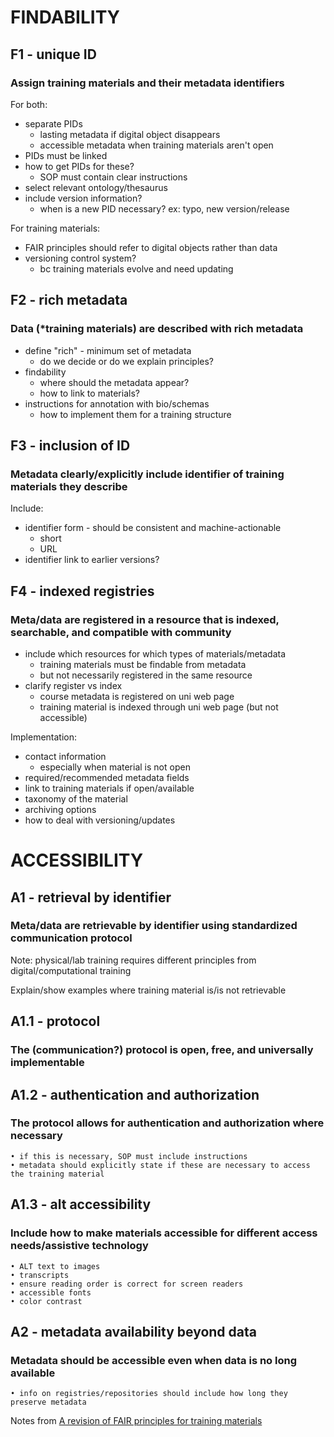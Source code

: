 # FINDABILITY

## F1 - unique ID
### Assign training materials and their metadata identifiers

For both:

* separate PIDs
  * lasting metadata if digital object disappears
  * accessible metadata when training materials aren't open
* PIDs must be linked
* how to get PIDs for these?
  * SOP must contain clear instructions
* select relevant ontology/thesaurus
* include version information?
  * when is a new PID necessary? ex: typo, new version/release

For training materials:

* FAIR principles should refer to digital objects rather than data
* versioning control system?
  * bc training materials evolve and need updating

## F2 - rich metadata
### Data (*training materials) are described with rich metadata

* define "rich" - minimum set of metadata
  * do we decide or do we explain principles?
* findability
  * where should the metadata appear?
  * how to link to materials?
* instructions for annotation with bio/schemas
  * how to implement them for a training structure

## F3 - inclusion of ID
### Metadata clearly/explicitly include identifier of training materials they describe

Include:

* identifier form - should be consistent and machine-actionable
  * short
  * URL
* identifier link to earlier versions?

## F4 - indexed registries
### Meta/data are registered in a resource that is indexed, searchable, and compatible with community

* include which resources for which types of materials/metadata
  * training materials must be findable from metadata
  * but not necessarily registered in the same resource
* clarify register vs index
  * course metadata is registered on uni web page
  * training material is indexed through uni web page (but not accessible)

Implementation:

* contact information
  * especially when material is not open
* required/recommended metadata fields
* link to training materials if open/available
* taxonomy of the material
* archiving options
* how to deal with versioning/updates

# ACCESSIBILITY

## A1 - retrieval by identifier
### Meta/data are retrievable by identifier using standardized communication protocol

Note: physical/lab training requires different principles from digital/computational training

Explain/show examples where training material is/is not retrievable

## A1.1 - protocol
### The (communication?) protocol is open, free, and universally implementable

## A1.2 - authentication and authorization
### The protocol allows for authentication and authorization where necessary

	• if this is necessary, SOP must include instructions
	• metadata should explicitly state if these are necessary to access the training material

## A1.3 - alt accessibility
### Include how to make materials accessible for different access needs/assistive technology

	• ALT text to images
	• transcripts
	• ensure reading order is correct for screen readers
	• accessible fonts
	• color contrast

## A2 - metadata availability beyond data
### Metadata should be accessible even when data is no long available

	• info on registries/repositories should include how long they preserve metadata


Notes from [A revision of FAIR principles for training materials](https://docs.google.com/document/d/1xuh19qnYbKuH6_DpIDmLO21_TXv2RuDR6cvaKCNTj_w/edit#heading=h.56ew5ev0soan)